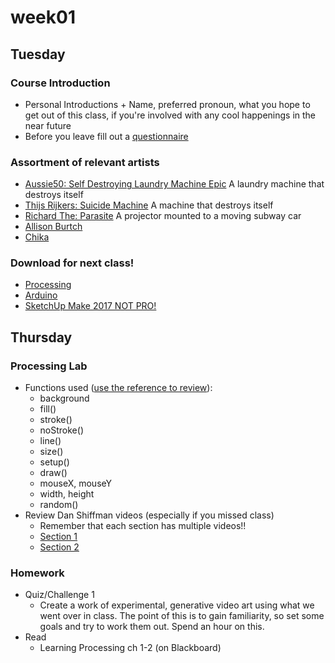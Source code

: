 # week01

## Tuesday

### Course Introduction
+ Personal Introductions
		+ Name, preferred pronoun, what you hope to get out of this class, if you're involved with any cool happenings in the near future
+ Before you leave fill out a [questionnaire](https://docs.google.com/document/d/1k2d1cQpHeM0Z9gIhWtDPPnumUcCXNAnboVcwg6zJRxs/edit?usp=sharing)

### Assortment of relevant artists
+ [Aussie50: Self Destroying Laundry Machine Epic](https://www.youtube.com/watch?v=6_PLnInsh7E) A laundry machine that destroys itself
+ [Thijs Rijkers: Suicide Machine](https://vimeo.com/77012997) A machine that destroys itself
+ [Richard The: Parasite](https://vimeo.com/14633237) A projector mounted to a moving subway car
+ [Allison Burtch](http://www.allisonburtch.net/)
+ [Chika](http://www.imagima.com/CHiKA)

### Download for next class!
+ [Processing](https://processing.org/download/)
+ [Arduino](https://www.arduino.cc/en/Main/Software)
+ [SketchUp Make 2017 NOT PRO!](https://www.sketchup.com/download/all)

## Thursday

### Processing Lab

+ Functions used ([use the reference to review](https://processing.org/reference/)):
	+ background
	+ fill()
	+ stroke()
	+ noStroke()
	+ line()
	+ size()
	+ setup()
	+ draw()
	+ mouseX, mouseY
	+ width, height
	+ random()
+ Review Dan Shiffman videos (especially  if you missed class)
	+ Remember that each section has multiple videos!!
	+ [Section 1](https://www.youtube.com/watch?v=a562vsSI2Po&list=PLRqwX-V7Uu6bsRnSEJ9tRn4V_XCGXovs4)
	+ [Section 2](https://www.youtube.com/watch?v=5N31KNgOO0g)

### Homework

+ Quiz/Challenge 1
	+ Create a work of experimental, generative video art using what we went over in class. The point of this is to gain familiarity, so set some goals and try to work them out. Spend an hour on this.
+ Read
	+ Learning Processing ch 1-2 (on Blackboard)
